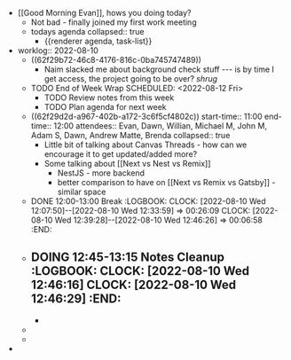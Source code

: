 - [[Good Morning Evan]], hows you doing today?
	- Not bad - finally joined my first work meeting
	- todays agenda
	  collapsed:: true
		- {{renderer agenda, task-list}}
- worklog:: 2022-08-10
	- ((62f29b72-46c8-4176-816c-0ba745747489))
		- Naim slacked me about background check stuff --- is by time I get access, the project going to be over? *shrug*
	- TODO End of Week Wrap
	  SCHEDULED: <2022-08-12 Fri>
		- TODO Review notes from this week
		- TODO Plan agenda for next week
	- ((62f29d2d-a967-402b-a172-3c6f5cf4802c))
	  start-time:: 11:00
	  end-time:: 12:00
	  attendees:: Evan, Dawn, Willian, Michael M, John M, Adam S, Dawn, Andrew Matte, Brenda
	  collapsed:: true
		- Little bit of talking about Canvas Threads - how can we encourage it to get updated/added more?
		- Some talking about [[Next vs Nest vs Remix]]
			- NestJS - more backend
			- better comparison to have on [[Next vs Remix vs Gatsby]] - similar space
	- DONE 12:00-13:00 Break
	  :LOGBOOK:
	  CLOCK: [2022-08-10 Wed 12:07:50]--[2022-08-10 Wed 12:33:59] =>  00:26:09
	  CLOCK: [2022-08-10 Wed 12:39:28]--[2022-08-10 Wed 12:46:26] =>  00:06:58
	  :END:
	- DOING 12:45-13:15 Notes Cleanup
	  :LOGBOOK:
	  CLOCK: [2022-08-10 Wed 12:46:16]
	  CLOCK: [2022-08-10 Wed 12:46:29]
	  :END:
		-
		-
	-
	-
-